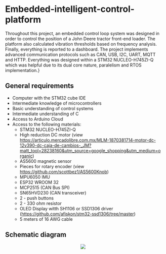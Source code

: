# Embedded-intelligent-control-platform

Throughout this project, an embedded control loop system was designed in order to control the position of a John Deere tractor front-end loader. The platform also calculated vibration thresholds based on frequency analysis. Finally, everything is reported to a dashboard. The project implements advanced communication protocols such as CAN, USB, I2C, UART, MQTT and HTTP. Everything was designed within a STM32 NUCLEO-H745ZI-Q which was helpful due to its dual core nature, paralelism and RTOS implementation.}

## General requirements
* Computer with the STM32 cube IDE
* Intermediate knowledge of microcontrollers
* Basic understanding of control systems
* Intermediate understanding of C
* Access to Arduino Cloud 
* Access to the following materials:
  * STM32 NUCLEO-H745ZI-Q 
  * High reduction DC motor (view https://articulo.mercadolibre.com.mx/MLM-1870381714-motor-dc-12v390-dc-caja-de-cambios-_JM?matt_tool=28238160&utm_source=google_shopping&utm_medium=organic)
  * AS5600 magnetic sensor
  * Pieces for rotary encoder (view https://github.com/scottbez1/AS5600Knob)
  * MPU6050 IMU
  * ESP32 WROOM 32
  * MCP2515 (CAN Bus SPI)
  * SN65HVD230 (CAN transceiver)
  * 2 - push buttons
  * 2 - 330 ohm resistor
  * OLED Display witth SH1106 or SSD1306 driver (https://github.com/afiskon/stm32-ssd1306/tree/master)
  * 5 meters of 16 AWG cable
 
## Schematic diagram
<p align="center">
<img src="https://github.com/AlogoZano/Embedded-intelligent-control-platform/assets/160699916/5e30e50e-0bb3-4c6c-8b05-f9ddd1a9df8b"/>
</p>

